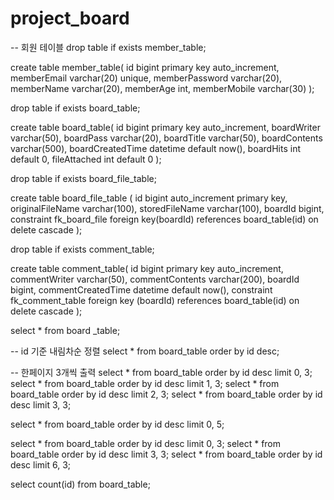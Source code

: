 # project_board

-- 회원 테이블
drop table if exists member_table;

create table member_table(
	id bigint primary key auto_increment,
    memberEmail varchar(20) unique,
    memberPassword varchar(20),
    memberName varchar(20),
    memberAge int,
    memberMobile varchar(30)
);

drop table if exists board_table;

create table board_table(
    id bigint primary key auto_increment,
    boardWriter varchar(50),
    boardPass varchar(20),
    boardTitle varchar(50),
    boardContents varchar(500),
    boardCreatedTime datetime default now(),
    boardHits int default 0,
    fileAttached int default 0
);

drop table if exists board_file_table;

create table board_file_table
(
    id	bigint auto_increment primary key,
    originalFileName varchar(100),
    storedFileName varchar(100),
    boardId bigint,
    constraint fk_board_file foreign key(boardId) references board_table(id) on delete cascade
);

drop table if exists comment_table;

create table comment_table(
    id bigint primary key auto_increment,
    commentWriter varchar(50),
    commentContents varchar(200),
    boardId bigint,
    commentCreatedTime datetime default now(),
    constraint fk_comment_table foreign key (boardId) references board_table(id) on delete cascade
);

select * from board	_table;

-- id 기준 내림차순 정렬
select * from board_table order by id desc;

-- 한페이지 3개씩 출력
select * from board_table order by id desc limit 0, 3;
select * from board_table order by id desc limit 1, 3;
select * from board_table order by id desc limit 2, 3;
select * from board_table order by id desc limit 3, 3;

select * from board_table order by id desc limit 0, 5;

select * from board_table order by id desc limit 0, 3;
select * from board_table order by id desc limit 3, 3;
select * from board_table order by id desc limit 6, 3;

select count(id) from board_table;
